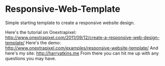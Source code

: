 Responsive-Web-Template
=======================

Simple starting template to create a responsive website design.

Here's the tutorial on Onextrapixel: http://www.onextrapixel.com/2011/09/12/create-a-responsive-web-design-template/
Here's the demo: http://www.onextrapixel.com/examples/responsive-website-template/
And here's my site: http://harryatkins.me From there you can hit me up with any questions you may have.